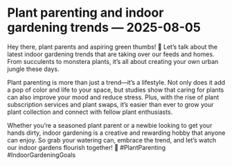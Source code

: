 # Plant parenting and indoor gardening trends — 2025-08-05

Hey there, plant parents and aspiring green thumbs! 🌿 Let’s talk about the latest indoor gardening trends that are taking over our feeds and homes. From succulents to monstera plants, it’s all about creating your own urban jungle these days.

Plant parenting is more than just a trend—it’s a lifestyle. Not only does it add a pop of color and life to your space, but studies show that caring for plants can also improve your mood and reduce stress. Plus, with the rise of plant subscription services and plant swaps, it’s easier than ever to grow your plant collection and connect with fellow plant enthusiasts.

Whether you’re a seasoned plant parent or a newbie looking to get your hands dirty, indoor gardening is a creative and rewarding hobby that anyone can enjoy. So grab your watering can, embrace the trend, and let’s watch our indoor gardens flourish together! 🌱 #PlantParenting #IndoorGardeningGoals